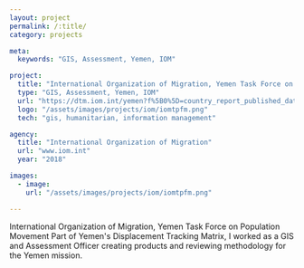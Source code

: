 ```yaml
---
layout: project
permalink: /:title/
category: projects

meta:
  keywords: "GIS, Assessment, Yemen, IOM"

project:
  title: "International Organization of Migration, Yemen Task Force on Population Movement"
  type: "GIS, Assessment, Yemen, IOM"
  url: "https://dtm.iom.int/yemen?f%5B0%5D=country_report_published_date%3A2018"
  logo: "/assets/images/projects/iom/iomtpfm.png"
  tech: "gis, humanitarian, information management"

agency:
  title: "International Organization of Migration"
  url: "www.iom.int"
  year: "2018"

images:
  - image:
    url: "/assets/images/projects/iom/iomtpfm.png"

---
```

<p>International Organization of Migration, Yemen Task Force on Population Movement
Part of Yemen's Displacement Tracking Matrix, I worked as a GIS and Assessment Officer creating products and reviewing methodology for the Yemen mission.</p>

